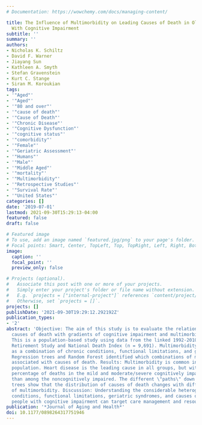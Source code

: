 ```yaml
---
# Documentation: https://wowchemy.com/docs/managing-content/

title: The Influence of Multimorbidity on Leading Causes of Death in Older Adults
  With Cognitive Impairment
subtitle: ''
summary: ''
authors:
- Nicholas K. Schiltz
- David F. Warner
- Jiayang Sun
- Kathleen A. Smyth
- Stefan Gravenstein
- Kurt C. Stange
- Siran M. Koroukian
tags:
- '"Aged"'
- '"Aged"'
- '"80 and over"'
- '"cause of death"'
- '"Cause of Death"'
- '"Chronic Disease"'
- '"Cognitive Dysfunction"'
- '"cognitive status"'
- '"comorbidity"'
- '"Female"'
- '"Geriatric Assessment"'
- '"Humans"'
- '"Male"'
- '"Middle Aged"'
- '"mortality"'
- '"Multimorbidity"'
- '"Retrospective Studies"'
- '"Survival Rate"'
- '"United States"'
categories: []
date: '2019-07-01'
lastmod: 2021-09-30T15:29:13-04:00
featured: false
draft: false

# Featured image
# To use, add an image named `featured.jpg/png` to your page's folder.
# Focal points: Smart, Center, TopLeft, Top, TopRight, Left, Right, BottomLeft, Bottom, BottomRight.
image:
  caption: ''
  focal_point: ''
  preview_only: false

# Projects (optional).
#   Associate this post with one or more of your projects.
#   Simply enter your project's folder or file name without extension.
#   E.g. `projects = ["internal-project"]` references `content/project/deep-learning/index.md`.
#   Otherwise, set `projects = []`.
projects: []
publishDate: '2021-09-30T19:29:12.292192Z'
publication_types:
- '2'
abstract: 'Objective: The aim of this study is to evaluate the relationship of leading
  causes of death with gradients of cognitive impairment and multimorbidity. Method:
  This is a population-based study using data from the linked 1992-2010 Health and
  Retirement Study and National Death Index (n = 9,691). Multimorbidity is defined
  as a combination of chronic conditions, functional limitations, and geriatric syndromes.
  Regression trees and Random Forest identified which combinations of multimorbidity
  associated with causes of death. Results: Multimorbidity is common in the study
  population. Heart disease is the leading cause in all groups, but with a larger
  percentage of deaths in the mild and moderate/severe cognitively impaired groups
  than among the noncognitively impaired. The different \"paths\" down the regression
  trees show that the distribution of causes of death changes with different combinations
  of multimorbidity. Discussion: Understanding the considerable heterogeneity in chronic
  conditions, functional limitations, geriatric syndromes, and causes of death among
  people with cognitive impairment can target care management and resource allocation.'
publication: '*Journal of Aging and Health*'
doi: 10.1177/0898264317751946
---
```

